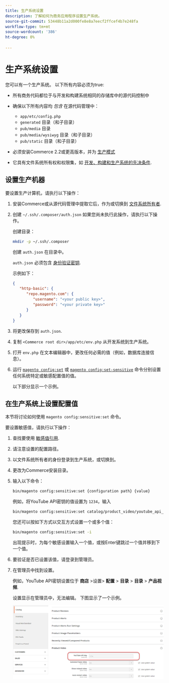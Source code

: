 ```yaml
---
title: 生产系统设置
description: 了解如何为商务应用程序设置生产系统。
source-git-commit: 53448b11a2d000fe8e8a7eecf2ffcef4b7e248fa
workflow-type: tm+mt
source-wordcount: '386'
ht-degree: 0%

---
```



# 生产系统设置

您可以有一个生产系统。 以下所有内容必须为true:

- 所有商务代码都位于与开发和构建系统相同的存储库中的源代码控制中
- 确保以下所有内容均 _包含_ 在源代码管理中：

   - `app/etc/config.php`
   - `generated` 目录（和子目录）
   - `pub/media` 目录
   - `pub/media/wysiwyg` 目录（和子目录）
   - `pub/static` 目录（和子目录）

- 必须安装Commerce 2.2或更高版本，并为 [生产模式](../bootstrap/application-modes.md#production-mode)
- 它具有文件系统所有权和权限集，如 [开发、构建和生产系统的先决条件](../deployment/prerequisites.md).

## 设置生产机器

要设置生产计算机，请执行以下操作：

1. 安装Commerce或从源代码管理中提取它后，作为或切换到 [文件系统所有者](https://glossary.magento.com/magento-file-system-owner).
1. 创建 `~/.ssh/.composer/auth.json` 如果您尚未执行此操作，请执行以下操作。

   创建目录：

   ```bash
   mkdir -p ~/.ssh/.composer
   ```

   创建 `auth.json` 在目录中。

   `auth.json` 必须包含 [身份验证密钥](https://devdocs.magento.com/guides/v2.4/install-gde/prereq/connect-auth.html).

   示例如下：

   ```json
   {
      "http-basic": {
         "repo.magento.com": {
            "username": "<your public key>",
            "password": "<your private key>"
         }
      }
   }
   ```

1. 将更改保存到 `auth.json`.
1. 复制 `<Commerce root dir>/app/etc/env.php` 从开发系统到生产系统。
1. 打开 `env.php` 在文本编辑器中，更改任何必需的值（例如，数据库连接信息）。
1. 运行 [`magento config:set`](../cli/set-configuration-values.md) 或 [`magento config:set-sensitive`](../cli/set-configuration-values.md) 命令分别设置任何系统特定或敏感配置值的值。

   以下部分显示一个示例。

## 在生产系统上设置配置值

本节将讨论如何使用 `magento config:sensitive:set` 命令。

要设置敏感值，请执行以下操作：

1. 查找要使用 [敏感值引用](../reference/config-reference-sens.md).
1. 请注意设置的配置路径。
1. 以文件系统所有者的身份登录到生产系统，或切换到。
1. 更改为Commerce安装目录。
1. 输入以下命令：

   ```bash
   bin/magento config:sensitive:set {configuration path} {value}
   ```

   例如，将YouTube API密钥的值设置为 `1234`，输入

   ```bash
   bin/magento config:sensitive:set catalog/product_video/youtube_api_key 1234
   ```

   您还可以按如下方式以交互方式设置一个或多个值：

   ```bash
   bin/magento config:sensitive:set -i
   ```

   出现提示时，为每个敏感设置输入一个值，或按Enter键跳过一个值并移到下一个值。

1. 要验证是否已设置该值，请登录到管理员。
1. 在管理员中找到设置。

   例如，YouTube API密钥设置位于 **商店** >设置> **配置** > **目录** > **目录** > **产品视频**.

   设置显示在管理员中，无法编辑。 下图显示了一个示例。

   ![管理员中的敏感设置](../../assets/configuration/sensitive-set.png)
